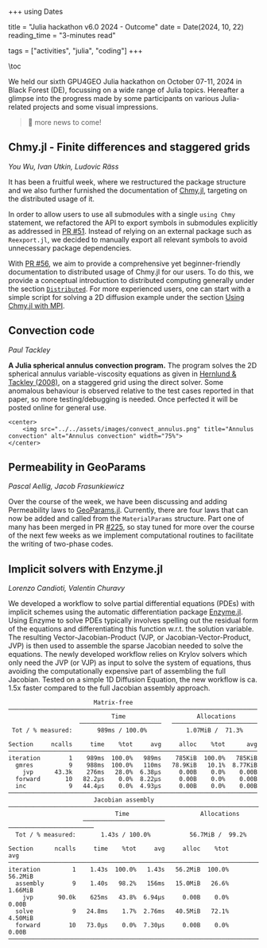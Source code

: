 +++
using Dates

title = "Julia hackathon v6.0 2024 - Outcome"
date = Date(2024, 10, 22)
reading_time = "3-minutes read"

tags = ["activities", "julia", "coding"]
+++

\toc

We held our sixth GPU4GEO Julia hackathon on October 07-11, 2024 in Black Forest (DE), focussing on a wide range of Julia topics. Hereafter a glimpse into the progress made by some participants on various Julia-related projects and some visual impressions.

> 🚧 more news to come!

## Chmy.jl - Finite differences and staggered grids
*You Wu, Ivan Utkin, Ludovic Räss*

It has been a fruitful week, where we restructured the package structure and we also further furnished the documentation of [Chmy.jl](https://github.com/PTsolvers/Chmy.jl), targeting on the distributed usage of it.

In order to allow users to use all submodules with a single `using Chmy` statement, we refactored the API to export symbols in submodules explicitly as addressed in [PR #51](https://github.com/PTsolvers/Chmy.jl/pull/51). Instead of relying on an external package such as `Reexport.jl`, we decided to manually export all relevant symbols to avoid unnecessary package dependencies.

With [PR #56](https://github.com/PTsolvers/Chmy.jl/pull/56), we aim to provide a comprehensive yet beginner-friendly documentation to distributed usage of Chmy.jl for our users. To do this, we provide a conceptual introduction to distributed computing generally under the section [`Distributed`](https://ptsolvers.github.io/Chmy.jl/dev/concepts/distributed/). For more experienced users, one can start with a simple script for solving a 2D diffusion example under the section [Using Chmy.jl with MPI](https://ptsolvers.github.io/Chmy.jl/dev/using_chmy_with_mpi/).

## Convection code
*Paul Tackley*

**A Julia spherical annulus convection program.** The program solves the 2D spherical annulus variable-viscosity equations as given in [Hernlund & Tackley (2008)](https://doi.org/10.1016/j.pepi.2008.07.037), on a staggered grid using the direct solver. Some anomalous behaviour is observed relative to the test cases reported in that paper, so more testing/debugging is needed. Once perfected it will be posted online for general use.

~~~
<center>
    <img src="../../assets/images/convect_annulus.png" title="Annulus convection" alt="Annulus convection" width="75%">
</center>
~~~

## Permeability in GeoParams
*Pascal Aellig, Jacob Frasunkiewicz*

Over the course of the week, we have been discussing and adding Permeability laws to [GeoParams.jl](https://github.com/JuliaGeodynamics/GeoParams.jl). Currently, there are four laws that can now be added and called from the `MaterialParams` structure. Part one of many has been merged in PR [#225](https://github.com/JuliaGeodynamics/GeoParams.jl/pull/225), so stay tuned for more over the course of the next few weeks as we implement computational routines to facilitate the writing of two-phase codes.

## Implicit solvers with Enzyme.jl
*Lorenzo Candioti, Valentin Churavy*

We developed a workflow to solve partial differential equations (PDEs) with implicit schemes using the automatic differentiation package [Enzyme.jl](https://github.com/EnzymeAD/Enzyme.jl). Using Enzyme to solve PDEs typically involves spelling out the residual form of the equations and differentiating this function w.r.t. the solution variable. The resulting Vector-Jacobian-Product (VJP, or Jacobian-Vector-Product, JVP) is then used to assemble the sparse Jacobian needed to solve the equations. The newly developed workflow relies on Krylov solvers which only need the JVP (or VJP) as input to solve the system of equations, thus avoiding the computationally expensive part of assembling the full Jacobian. Tested on a simple 1D Diffusion Equation, the new workflow is ca. 1.5x faster compared to the full Jacobian assembly approach.
```julia-repl
                        Matrix-free
──────────────────────────────────────────────────────────────────────
                             Time                    Allocations
                    ───────────────────────   ────────────────────────
 Tot / % measured:       989ms / 100.0%           1.07MiB /  71.3%

Section     ncalls     time    %tot     avg     alloc    %tot      avg
──────────────────────────────────────────────────────────────────────
iteration        1    989ms  100.0%   989ms    785KiB  100.0%   785KiB
  gmres          9    988ms  100.0%   110ms   78.9KiB   10.1%  8.77KiB
    jvp      43.3k    276ms   28.0%  6.38μs     0.00B    0.0%    0.00B
  forward       10   82.2μs    0.0%  8.22μs     0.00B    0.0%    0.00B
  inc            9   44.4μs    0.0%  4.93μs     0.00B    0.0%    0.00B
──────────────────────────────────────────────────────────────────────
                        Jacobian assembly
───────────────────────────────────────────────────────────────────────
                              Time                    Allocations
                     ───────────────────────   ────────────────────────
  Tot / % measured:       1.43s / 100.0%           56.7MiB /  99.2%

Section      ncalls     time    %tot     avg     alloc    %tot      avg
───────────────────────────────────────────────────────────────────────
iteration         1    1.43s  100.0%   1.43s   56.2MiB  100.0%  56.2MiB
  assembly        9    1.40s   98.2%   156ms   15.0MiB   26.6%  1.66MiB
    jvp       90.0k    625ms   43.8%  6.94μs     0.00B    0.0%    0.00B
  solve           9   24.8ms    1.7%  2.76ms   40.5MiB   72.1%  4.50MiB
  forward        10   73.0μs    0.0%  7.30μs     0.00B    0.0%    0.00B
───────────────────────────────────────────────────────────────────────
```
